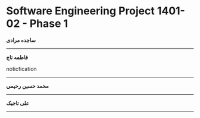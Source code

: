# Software Engineering Project 1401-02 - Phase 1


**ساجده مرادی**


***

**فاطمه تاج**

  noticfication

***

**محمد حسین رحیمی**


***

**علی تاجیک**


***

